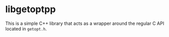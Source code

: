 libgetoptpp
===========

This is a simple C++ library that acts as a wrapper around the regular C API
located in `getopt.h`.
